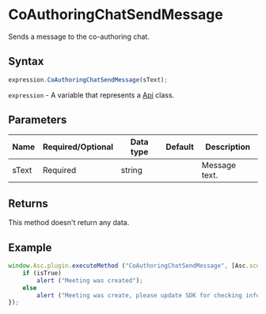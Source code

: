 # CoAuthoringChatSendMessage

Sends a message to the co-authoring chat.

## Syntax

```javascript
expression.CoAuthoringChatSendMessage(sText);
```

`expression` - A variable that represents a [Api](Methods.md) class.

## Parameters

| **Name** | **Required/Optional** | **Data type** | **Default** | **Description** |
| ------------- | ------------- | ------------- | ------------- | ------------- |
| sText | Required | string |  | Message text. |

## Returns

This method doesn't return any data.

## Example

```javascript
window.Asc.plugin.executeMethod ("CoAuthoringChatSendMessage", [Asc.scope.meeting_info], function (isTrue) {
    if (isTrue)
        alert ("Meeting was created");
    else
        alert ("Meeting was create, please update SDK for checking info about created meeting in chat.");
});
```
